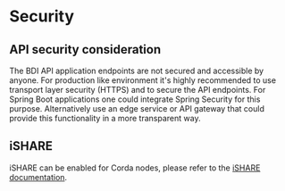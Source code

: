 # Security

## API security consideration

The BDI API application endpoints are not secured and accessible by anyone. 
For production like environment it's highly recommended to use transport layer security (HTTPS) and to secure the API endpoints.
For Spring Boot applications one could integrate Spring Security for this purpose.
Alternatively use an edge service or API gateway that could provide this functionality in a more transparent way.

## iSHARE

iSHARE can be enabled for Corda nodes, please refer to the [iSHARE documentation](ishare.md).